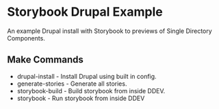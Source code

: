# Storybook Drupal Example

An example Drupal install with Storybook to previews of Single Directory
Components.

## Make Commands

- drupal-install - Install Drupal using built in config.
- generate-stories - Generate all stories.
- storybook-build - Build storybook from inside DDEV.
- storybook - Run storybook from inside DDEV
